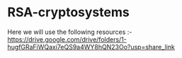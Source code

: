 # RSA-cryptosystems
Here we will use the following resources :-
https://drive.google.com/drive/folders/1-hugfGRaFiWQaxi7eQS9a4WY8hQN23Oo?usp=share_link 
